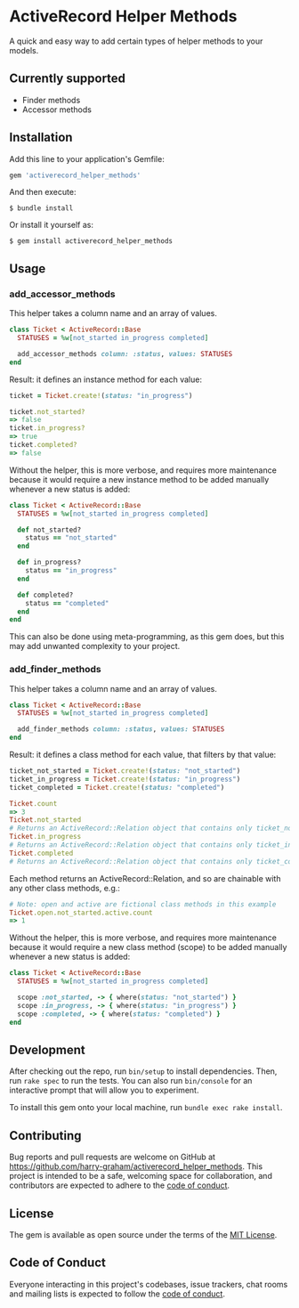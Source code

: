 # ActiveRecord Helper Methods

A quick and easy way to add certain types of helper methods to your models.

## Currently supported
- Finder methods
- Accessor methods

## Installation

Add this line to your application's Gemfile:

```ruby
gem 'activerecord_helper_methods'
```

And then execute:

    $ bundle install

Or install it yourself as:

    $ gem install activerecord_helper_methods

## Usage

### add_accessor_methods

This helper takes a column name and an array of values.

```ruby
class Ticket < ActiveRecord::Base
  STATUSES = %w[not_started in_progress completed]

  add_accessor_methods column: :status, values: STATUSES
end
```

Result: it defines an instance method for each value:

```ruby
ticket = Ticket.create!(status: "in_progress")

ticket.not_started?
=> false
ticket.in_progress?
=> true
ticket.completed?
=> false
```

Without the helper, this is more verbose, and requires more maintenance because it would require a new instance method to be added manually whenever a new status is added:

```ruby
class Ticket < ActiveRecord::Base
  STATUSES = %w[not_started in_progress completed]

  def not_started?
    status == "not_started"
  end

  def in_progress?
    status == "in_progress"
  end

  def completed?
    status == "completed"
  end
end
```

This can also be done using meta-programming, as this gem does, but this may add unwanted complexity to your project.

### add_finder_methods

This helper takes a column name and an array of values.

```ruby
class Ticket < ActiveRecord::Base
  STATUSES = %w[not_started in_progress completed]

  add_finder_methods column: :status, values: STATUSES
end
```

Result: it defines a class method for each value, that filters by that value:

```ruby
ticket_not_started = Ticket.create!(status: "not_started")
ticket_in_progress = Ticket.create!(status: "in_progress")
ticket_completed = Ticket.create!(status: "completed")

Ticket.count
=> 3
Ticket.not_started
# Returns an ActiveRecord::Relation object that contains only ticket_not_started
Ticket.in_progress
# Returns an ActiveRecord::Relation object that contains only ticket_in_progress
Ticket.completed
# Returns an ActiveRecord::Relation object that contains only ticket_completed
```

Each method returns an ActiveRecord::Relation, and so are chainable with any other class methods, e.g.:
```ruby
# Note: open and active are fictional class methods in this example
Ticket.open.not_started.active.count
=> 1
```

Without the helper, this is more verbose, and requires more maintenance because it would require a new class method (scope) to be added manually whenever a new status is added:

```ruby
class Ticket < ActiveRecord::Base
  STATUSES = %w[not_started in_progress completed]

  scope :not_started, -> { where(status: "not_started") }
  scope :in_progress, -> { where(status: "in_progress") }
  scope :completed, -> { where(status: "completed") }
end
```

## Development

After checking out the repo, run `bin/setup` to install dependencies. Then, run `rake spec` to run the tests. You can also run `bin/console` for an interactive prompt that will allow you to experiment.

To install this gem onto your local machine, run `bundle exec rake install`.

## Contributing

Bug reports and pull requests are welcome on GitHub at https://github.com/harry-graham/activerecord_helper_methods. This project is intended to be a safe, welcoming space for collaboration, and contributors are expected to adhere to the [code of conduct](https://github.com/harry-graham/activerecord_helper_methods/blob/master/CODE_OF_CONDUCT.md).

## License

The gem is available as open source under the terms of the [MIT License](https://opensource.org/licenses/MIT).

## Code of Conduct

Everyone interacting in this project's codebases, issue trackers, chat rooms and mailing lists is expected to follow the [code of conduct](https://github.com/harry-graham/activerecord_helper_methods/blob/master/CODE_OF_CONDUCT.md).
